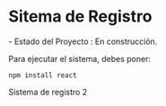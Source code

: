 <h1> Sitema de Registro</h1>
- Estado del Proyecto : En construcción.

Para ejecutar el sistema, debes poner:

```npm install react```

Sistema de registro  2
